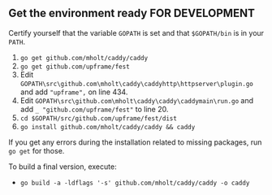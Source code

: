 ## Get the environment ready FOR DEVELOPMENT

Certify yourself that the variable `GOPATH` is set and that `$GOPATH/bin` is in your `PATH`.

1. `go get github.com/mholt/caddy/caddy`
4. `go get github.com/upframe/fest`
5. Edit `GOPATH\src\github.com\mholt\caddy\caddyhttp\httpserver\plugin.go` and add `"upframe",` on line 434.
6. Edit `GOPATH\src\github.com\mholt\caddy\caddy\caddymain\run.go` and add `_ "github.com/upframe/fest"` to line 20.
5. `cd $GOPATH/src/github.com/upframe/fest/dist`
6. `go install github.com/mholt/caddy/caddy && caddy`

If you get any errors during the installation related to missing packages, run `go get` for those.

To build a final version, execute:

+ `go build -a -ldflags '-s' github.com/mholt/caddy/caddy -o caddy`
